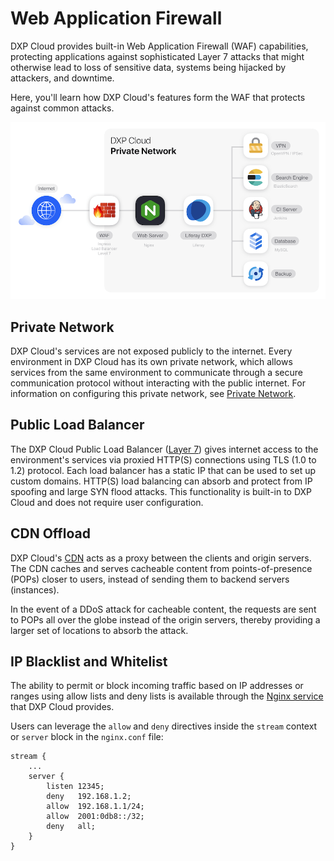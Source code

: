 # Web Application Firewall

DXP Cloud provides built-in Web Application Firewall (WAF) capabilities, protecting applications against sophisticated Layer 7 attacks that might otherwise lead to loss of sensitive data, systems being hijacked by attackers, and downtime.

Here, you'll learn how DXP Cloud's features form the WAF that protects against common attacks.

![Figure 1: The Web Application Firewall protects against common attacks.](./web-application-firewall/images/01.png)

## Private Network

DXP Cloud's services are not exposed publicly to the internet. Every environment in DXP Cloud has its own private network, which allows services from the same environment to communicate through a secure communication protocol without interacting with the public internet. For information on configuring this private network, see [Private Network](../networking/private-network.md).

## Public Load Balancer

The DXP Cloud Public Load Balancer
([Layer 7](https://www.nginx.com/resources/glossary/layer-7-load-balancing/)) gives internet access to the environment's services via proxied HTTP(S) connections using TLS (1.0 to 1.2) protocol. Each load balancer has a static IP that can be used to set up custom domains. HTTP(S) load balancing can absorb and protect from IP spoofing and large SYN flood attacks. This functionality is built-in to DXP Cloud and does not require user configuration.

## CDN Offload

DXP Cloud's [CDN](../networking/load-balancer.md#cdn) acts as a proxy between the clients and origin servers. The CDN caches and serves cacheable content from points-of-presence (POPs) closer to users, instead of sending them to backend servers (instances).

In the event of a DDoS attack for cacheable content, the requests are sent to POPs all over the globe instead of the origin servers, thereby providing a larger set of locations to absorb the attack.

## IP Blacklist and Whitelist

The ability to permit or block incoming traffic based on IP addresses or ranges using allow lists and deny lists is available through the [Nginx service](../../platform-services/web-server-service.md) that DXP Cloud provides.

Users can leverage the `allow` and `deny` directives inside the `stream` context or `server` block in the `nginx.conf` file:

```
stream {
    ...
    server {
        listen 12345;
        deny   192.168.1.2;
        allow  192.168.1.1/24;
        allow  2001:0db8::/32;
        deny   all;
    }
}
```

